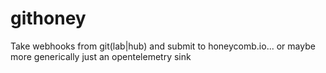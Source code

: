 # githoney
Take webhooks from git(lab|hub) and submit to honeycomb.io... or maybe more generically just an opentelemetry sink
